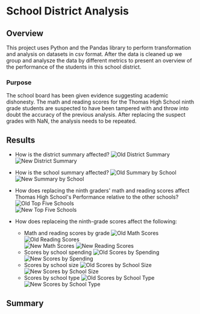 # School District Analysis

## Overview

This project uses Python and the Pandas library to perform transformation and analysis on datasets in csv format. After the data is cleaned up we group and analysze the data by different metrics to present an overview of the performance of the students in this school district.

### Purpose

The school board has been given evidence suggesting academic dishonesty. The math and reading scores for the Thomas High School ninth grade students are suspected to have been tampered with and throw into doubt the accuracy of the previous analysis. After replacing the suspect grades with NaN, the analysis needs to be repeated. 

## Results

<!-- Use bulleted lists and images of DataFrames as support, address the following questions -->

* How is the district summary affected?
![Old District Summary](resources/district_summary_old.png)\
![New District Summary](resources/district_summary_new.png)

* How is the school summary affected?
![Old Summary by School](resources/per_school_summary_old.png)\
![New Summary by School](resources/per_school_summary_new.png)

* How does replacing the ninth graders' math and reading scores affect Thomas High School's Performance relative to the other schools?
![Old Top Five Schools](resources/top_schools_old.png)\
![New Top Five Schools](resources/top_schools_new.png)

* How does replaceing the ninth-grade scores affect the following:
	- Math and reading scores by grade
	![Old Math Scores](resources/math_by_grade_old.png) ![Old Reading Scores](resources/reading_by_grade_old.png)\
	![New Math Scores](resources/math_by_grade_new.png) ![New Reading Scores](resources/reading_by_grade_new.png)
	- Scores by school spending
	![Old Scores by Spending](resources/scores_by_spending_old.png)\
	![New Scores by Spending](resources/scores_by_spending_new.png)
	- Scores by school size
	![Old Scores by School Size](resources/scores_by_school_size_old.png)\
	![New Scores by School Size](resources/scores_by_school_size_new.png)
	- Scores by school type
	![Old Scores by School Type](resource/scores_by_type_old.png)\
	![New Scores by School Type](resource/scores_by_type_new.png)

## Summary

<!-- Summarize four changes in the updated school district analysis after the suspect scores have been replaced -->
